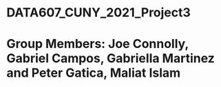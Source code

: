 # DATA607_CUNY_2021_Project3

# Group Members: Joe Connolly, Gabriel Campos, Gabriella Martinez and Peter Gatica, Maliat Islam
